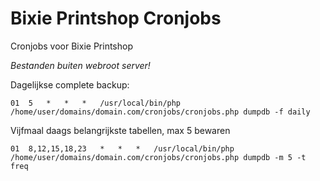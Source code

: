 Bixie Printshop Cronjobs
==================

Cronjobs voor Bixie Printshop

_Bestanden buiten webroot server!_

Dagelijkse complete backup:
```
01	5	*	*	*	/usr/local/bin/php /home/user/domains/domain.com/cronjobs/cronjobs.php dumpdb -f daily	
```
Vijfmaal daags belangrijkste tabellen, max 5 bewaren
```
01	8,12,15,18,23	*	*	*	/usr/local/bin/php /home/user/domains/domain.com/cronjobs/cronjobs.php dumpdb -m 5 -t freq
```

